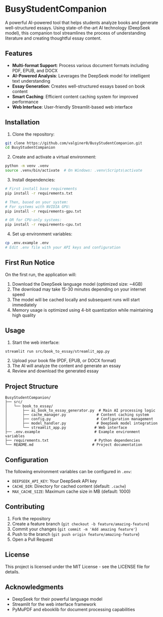 # BusyStudentCompanion

A powerful AI-powered tool that helps students analyze books and generate well-structured essays. Using state-of-the-art AI technology (DeepSeek model), this companion tool streamlines the process of understanding literature and creating thoughtful essay content.

## Features

- **Multi-format Support**: Process various document formats including PDF, EPUB, and DOCX
- **AI-Powered Analysis**: Leverages the DeepSeek model for intelligent text understanding
- **Essay Generation**: Creates well-structured essays based on book content
- **Smart Caching**: Efficient content caching system for improved performance
- **Web Interface**: User-friendly Streamlit-based web interface

## Installation

1. Clone the repository:
```bash
git clone https://github.com/valginer0/BusyStudentCompanion.git
cd BusyStudentCompanion
```

2. Create and activate a virtual environment:
```bash
python -m venv .venv
source .venv/bin/activate  # On Windows: .venv\Scripts\activate
```

3. Install dependencies:
```bash
# First install base requirements
pip install -r requirements.txt

# Then, based on your system:
# For systems with NVIDIA GPU:
pip install -r requirements-gpu.txt

# OR for CPU-only systems:
pip install -r requirements-cpu.txt
```

4. Set up environment variables:
```bash
cp .env.example .env
# Edit .env file with your API keys and configuration
```

## First Run Notice

On the first run, the application will:
1. Download the DeepSeek language model (optimized size: ~4GB)
2. The download may take 15-30 minutes depending on your internet speed
3. The model will be cached locally and subsequent runs will start immediately
4. Memory usage is optimized using 4-bit quantization while maintaining high quality

## Usage

1. Start the web interface:
```bash
streamlit run src/book_to_essay/streamlit_app.py
```

2. Upload your book file (PDF, EPUB, or DOCX format)
3. The AI will analyze the content and generate an essay
4. Review and download the generated essay

## Project Structure

```
BusyStudentCompanion/
├── src/
│   └── book_to_essay/
│       ├── ai_book_to_essay_generator.py  # Main AI processing logic
│       ├── cache_manager.py              # Content caching system
│       ├── config.py                     # Configuration management
│       ├── model_handler.py              # DeepSeek model integration
│       └── streamlit_app.py             # Web interface
├── .env.example                         # Example environment variables
├── requirements.txt                     # Python dependencies
└── README.md                           # Project documentation
```

## Configuration

The following environment variables can be configured in `.env`:

- `DEEPSEEK_API_KEY`: Your DeepSeek API key
- `CACHE_DIR`: Directory for cached content (default: `.cache`)
- `MAX_CACHE_SIZE`: Maximum cache size in MB (default: 1000)

## Contributing

1. Fork the repository
2. Create a feature branch (`git checkout -b feature/amazing-feature`)
3. Commit your changes (`git commit -m 'Add amazing feature'`)
4. Push to the branch (`git push origin feature/amazing-feature`)
5. Open a Pull Request

## License

This project is licensed under the MIT License - see the LICENSE file for details.

## Acknowledgments

- DeepSeek for their powerful language model
- Streamlit for the web interface framework
- PyMuPDF and ebooklib for document processing capabilities
